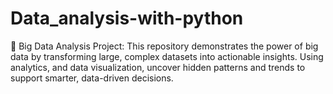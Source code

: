 # Data_analysis-with-python
🚀 Big Data Analysis Project: This repository demonstrates the power of big data by transforming large, complex datasets into actionable insights. Using analytics, and data visualization, uncover hidden patterns and trends to support smarter, data-driven decisions. 
